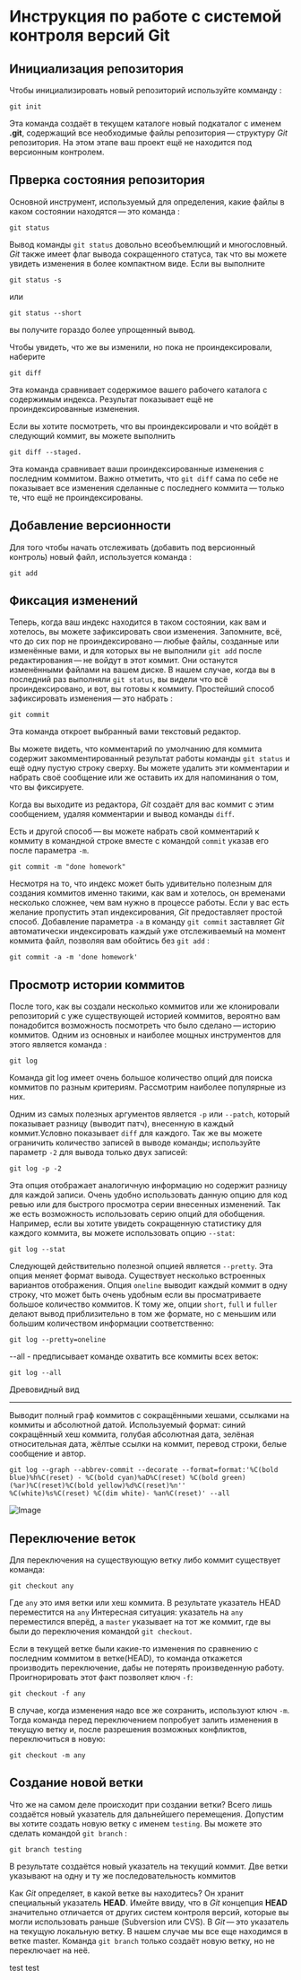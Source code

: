  **Инструкция по работе с системой контроля версий Git**
=========================================================

## Инициализация репозитория

Чтобы инициализировать новый репозиторий используйте комманду : 

    git init

Эта команда создаёт в текущем каталоге новый подкаталог с именем **.git**, содержащий все необходимые файлы репозитория — структуру _Git_ репозитория. На этом этапе ваш проект ещё не находится под версионным контролем. 

## Прверка состояния репозитория

Основной инструмент, используемый для определения, какие файлы в каком состоянии находятся — это команда :

    git status

Вывод команды `git status` довольно всеобъемлющий и многословный. _Git_ также имеет флаг вывода сокращенного статуса, так что вы можете увидеть изменения в более компактном виде. Если вы выполните 

    git status -s 

или 

    git status --short 

вы получите гораздо более упрощенный вывод.

Чтобы увидеть, что же вы изменили, но пока не проиндексировали, наберите 

    git diff

Эта команда сравнивает содержимое вашего рабочего каталога с содержимым индекса. Результат показывает ещё не проиндексированные изменения.

Если вы хотите посмотреть, что вы проиндексировали и что войдёт в следующий коммит, вы можете выполнить 

    git diff --staged. 

Эта команда сравнивает ваши проиндексированные изменения с последним коммитом.
Важно отметить, что `git diff` сама по себе не показывает все изменения сделанные с последнего коммита — только те, что ещё не проиндексированы. 

## Добавление версионности

Для того чтобы начать отслеживать (добавить под версионный контроль) новый файл, используется команда :

    git add


## Фиксация изменений

Теперь, когда ваш индекс находится в таком состоянии, как вам и хотелось, вы можете зафиксировать свои изменения. Запомните, всё, что до сих пор не проиндексировано — любые файлы, созданные или изменённые вами, и для которых вы не выполнили `git add` после редактирования — не войдут в этот коммит. Они останутся изменёнными файлами на вашем диске. В нашем случае, когда вы в последний раз выполняли `git status`, вы видели что всё проиндексировано, и вот, вы готовы к коммиту. Простейший способ зафиксировать изменения — это набрать :

    git commit

Эта команда откроет выбранный вами текстовый редактор.

Вы можете видеть, что комментарий по умолчанию для коммита содержит закомментированный результат работы команды `git status` и ещё одну пустую строку сверху. Вы можете удалить эти комментарии и набрать своё сообщение или же оставить их для напоминания о том, что вы фиксируете.

Когда вы выходите из редактора, _Git_ создаёт для вас коммит с этим сообщением, удаляя комментарии и вывод команды `diff`.

Есть и другой способ — вы можете набрать свой комментарий к коммиту в командной строке вместе с командой `commit` указав его после параметра `-m`.

    git commit -m "done homework"

Несмотря на то, что индекс может быть удивительно полезным для создания коммитов именно такими, как вам и хотелось, он временами несколько сложнее, чем вам нужно в процессе работы. Если у вас есть желание пропустить этап индексирования, _Git_ предоставляет простой способ. Добавление параметра `-a` в команду `git commit` заставляет _Git_ автоматически индексировать каждый уже отслеживаемый на момент коммита файл, позволяя вам обойтись без `git add` :

    git commit -a -m 'done homework'

## Просмотр истории коммитов

После того, как вы создали несколько коммитов или же клонировали репозиторий с уже существующей историей коммитов, вероятно вам понадобится возможность посмотреть что было сделано — историю коммитов. Одним из основных и наиболее мощных инструментов для этого является команда :

    git log

Команда git log имеет очень большое количество опций для поиска коммитов по разным критериям. Рассмотрим наиболее популярные из них.

Одним из самых полезных аргументов является `-p` или `--patch`, который показывает разницу (выводит патч), внесенную в каждый коммит.Условно показывает `diff` для каждого. Так же вы можете ограничить количество записей в выводе команды; используйте параметр `-2` для вывода только двух записей:

    git log -p -2
  
Эта опция отображает аналогичную информацию но содержит разницу для каждой записи. Очень удобно использовать данную опцию для код ревью или для быстрого просмотра серии внесенных изменений. Так же есть возможность использовать серию опций для обобщения. Например, если вы хотите увидеть сокращенную статистику для каждого коммита, вы можете использовать опцию `--stat`:

    git log --stat

Следующей действительно полезной опцией является `--pretty`. Эта опция меняет формат вывода. Существует несколько встроенных вариантов отображения. Опция `oneline` выводит каждый коммит в одну строку, что может быть очень удобным если вы просматриваете большое количество коммитов. К тому же, опции `short`, `full` и `fuller` делают вывод приблизительно в том же формате, но с меньшим или большим количеством информации соответственно:

    git log --pretty=oneline

--all - предписывает команде охватить все коммиты всех веток: 

    git log --all

Древовидный вид
_______________
Выводит полный граф коммитов c сокращёнными хешами, ссылками на коммиты и абсолютной датой. Используемый формат: синий сокращённый хеш коммита, голубая абсолютная дата, зелёная относительная дата, жёлтые ссылки на коммит, перевод строки, белые сообщение и автор.

    git log --graph --abbrev-commit --decorate --format=format:'%C(bold blue)%h%C(reset) - %C(bold cyan)%aD%C(reset) %C(bold green)(%ar)%C(reset)%C(bold yellow)%d%C(reset)%n''          %C(white)%s%C(reset) %C(dim white)- %an%C(reset)' --all

![Image](git-log2.png "tree-log")

## Переключение веток

Для переключения на существующую ветку либо коммит существует команда:

    git checkout any

Где `any` это имя ветки или хеш коммита.
В результате указатель HEAD переместится на `any`
Интересная ситуация: указатель на  `any` переместился вперёд, а `master` указывает на тот же коммит, где вы были до переключения командой `git checkout`.

Если в текущей ветке были какие-то изменения по сравнению с последним коммитом в
ветке(HEAD), то команда откажется производить переключение, дабы не потерять
произведенную работу. Проигнорировать этот факт позволяет ключ `-f`:

    git checkout -f any

В случае, когда изменения надо все же сохранить, используют ключ `-m`. Тогда команда
перед переключением попробует залить изменения в текущую ветку и, после
разрешения возможных конфликтов, переключиться в новую:

    git checkout -m any

## Создание новой ветки

Что же на самом деле происходит при создании ветки? Всего лишь 
создаётся новый указатель для дальнейшего перемещения. Допустим 
вы хотите создать новую ветку с именем `testing`. Вы можете это 
сделать командой `git branch` :

    git branch testing

В результате создаётся новый указатель на текущий коммит.
Две ветки указывают на одну и ту же последовательность коммитов

Как _Git_ определяет, в какой ветке вы находитесь? Он хранит 
специальный указатель **HEAD**. Имейте ввиду, что в _Git_ 
концепция **HEAD** значительно отличается от других систем 
контроля версий, которые вы могли использовать раньше 
(Subversion или CVS). В _Git_ — это указатель на текущую 
локальную ветку. В нашем случае мы все еще находимся в ветке 
master. Команда `git branch` только создаёт новую ветку, но не 
переключает на неё.

test test
